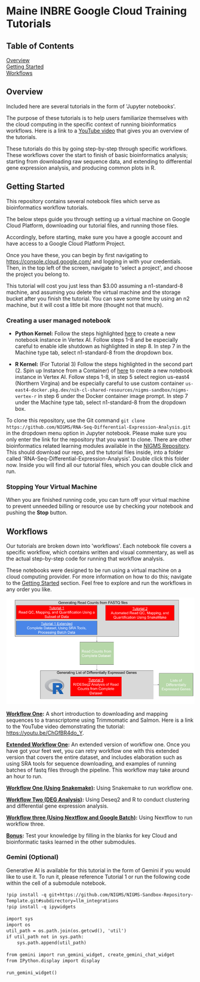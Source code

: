 # Maine INBRE Google Cloud Training Tutorials



## Table of Contents

[Overview](#overview)  
[Getting Started](#getting-started)  
[Workflows](#workflows)  
   
## Overview

Included here are several tutorials in the form of 'Jupyter notebooks'.

The purpose of these tutorials is to help users familiarize themselves with the cloud computing in the specific context of running bioinformatics workflows. Here is a link to a [YouTube video](https://youtu.be/3ie420Luorc) that gives you an overview of the tutorials.

These tutorials do this by going step-by-step through specific workflows. These workflows cover the start to finish of basic bioinformatics analysis; starting from downloading raw sequence data, and extending to differential gene expression analysis, and producing common plots in R.


## Getting Started

This repository contains several notebook files which serve as bioinformatics workflow tutorials.

The below steps guide you through setting up a virtual machine on Google Cloud Platform, downloading our tutorial files, and running those files. 

Accordingly, before starting, make sure you have a google account and have access to a Google Cloud Platform Project.

Once you have these, you can begin by first navigating to https://console.cloud.google.com/ and logging in with your credentials. Then, in the top left of the screen, navigate to 'select a project', and choose the project you belong to.

This tutorial will cost you just less than $3.00 assuming a n1-standard-8 machine, and assuming you delete the virtual machine and the storage bucket after you finish the tutorial. You can save some time by using an n2 machine, but it will cost a little bit more (thought not that much). 

### Creating a user managed notebook 

* **Python Kernel:** Follow the steps highlighted [here](https://github.com/NIGMS/NIGMS-Sandbox/blob/main/docs/HowToCreateVertexAINotebooks.md) to create a new notebook instance in Vertex AI. Follow steps 1-8 and be especially careful to enable idle shutdown as highlighted in step 8. In step 7 in the Machine type tab, select n1-standard-8 from the dropdown box.

* **R Kernel:** (For Tutorial 3) Follow the steps highlighted in the second part (2. Spin up Instance from a Container) of [here](https://github.com/NIGMS/NIGMS-Sandbox/blob/main/docs/HowToCreateVertexAINotebooks.md) to create a new notebook instance in Vertex AI. Follow steps 1-8, in step 5 select region us-east4 (Northern Virgina) and be especially careful to use custom container `us-east4-docker.pkg.dev/nih-cl-shared-resources/nigms-sandbox/nigms-vertex-r` in step 6 under the Docker container image prompt. In step 7 under the Machine type tab, select n1-standard-8 from the dropdown box.

To clone this repository, use the Git command `git clone https://github.com/NIGMS/RNA-Seq-Differential-Expression-Analysis.git` in the dropdown menu option in Jupyter notebook. Please make sure you only enter the link for the repository that you want to clone. There are other bioinformatics related learning modules available in the [NIGMS Repository](https://github.com/NIGMS). This should download our repo, and the tutorial files inside, into a folder called 'RNA-Seq-Differential-Expression-Analysis'. Double click this folder now. Inside you will find all our tutorial files, which you can double click and run.

### Stopping Your Virtual Machine

When you are finished running code, you can turn off your virtual machine to prevent unneeded billing or resource use by checking your notebook and pushing the **Stop** button.

## Workflows

Our tutorials are broken down into 'workflows'. Each notebook file covers a specific workflow, which contains written and visual commentary, as well as the actual step-by-step code for running that workflow analysis. 

These notebooks were designed to be run using a virtual machine on a cloud computing provider. For more information on how to do this; navigate to the [Getting Started](#getting-started) section. Feel free to explore and run the workflows in any order you like. 

![RNA-Seq workflow](images/RNA-Seq_Notebook_Homepage.png)


**[Workflow One](Tutorial_1.ipynb):** A short introduction to downloading and mapping sequences to a transcriptome using Trimmomatic and Salmon. Here is a link to the YouTube video demonstrating the tutorial: <https://youtu.be/ChGfBR4do_Y>.

**[Extended Workflow One](Tutorial_1B_Extended.ipynb):** An extended version of workflow one. Once you have got your feet wet, you can retry workflow one with this extended version that covers the entire dataset, and includes elaboration such as using SRA tools for sequence downloading, and examples of running batches of fastq files through the pipeline. This workflow may take around an hour to run.

**[Workflow One (Using Snakemake)](Tutorial_2_Snakemake.ipynb):** Using Snakemake to run workflow one.

**[Workflow Two (DEG Analysis)](Tutorial_3_DEG_Analysis.ipynb):** Using Deseq2 and R to conduct clustering and differential gene expression analysis.

**[Workflow three (Using Nextflow and Google Batch)](Tutorial_4_Nextflow_GBatch.ipynb):** Using Nextflow to run workflow three.

**[Bonus](Tutorial_5_BonusNotebook.ipynb):** Test your knowledge by filling in the blanks for key Cloud and bioinformatic tasks learned in the other submodules.

### Gemini (Optional)

Generative AI is available for this tutorial in the form of Gemini if you would like to use it. To run it, please reference Tutorial 1 or run the following code within the cell of a submodule notebook.

```!pip install -q google-generativeai google-cloud-secret-manager
!pip install -q git+https://github.com/NIGMS/NIGMS-Sandbox-Repository-Template.git#subdirectory=llm_integrations
!pip install -q ipywidgets

import sys
import os
util_path = os.path.join(os.getcwd(), 'util')
if util_path not in sys.path:
    sys.path.append(util_path)

from gemini import run_gemini_widget, create_gemini_chat_widget 
from IPython.display import display

run_gemini_widget()
